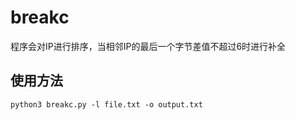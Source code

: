 # breakc
程序会对IP进行排序，当相邻IP的最后一个字节差值不超过6时进行补全

## 使用方法
```
python3 breakc.py -l file.txt -o output.txt
```
